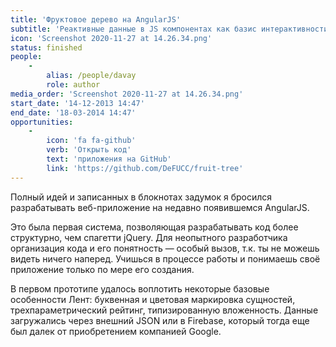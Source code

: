 ```yaml
---
title: 'Фруктовое дерево на AngularJS'
subtitle: 'Реактивные данные в JS компонентах как базис интерактивности веб-приложения'
icon: 'Screenshot 2020-11-27 at 14.26.34.png'
status: finished
people:
    -
        alias: /people/davay
        role: author
media_order: 'Screenshot 2020-11-27 at 14.26.34.png'
start_date: '14-12-2013 14:47'
end_date: '18-03-2014 14:47'
opportunities:
    -
        icon: 'fa fa-github'
        verb: 'Открыть код'
        text: 'приложения на GitHub'
        link: 'https://github.com/DeFUCC/fruit-tree'
---
```


Полный идей и записанных в блокнотах задумок я бросился разрабатывать веб-приложение на недавно появившемся AngularJS. 

Это была первая система, позволяющая разрабатывать код более структурно, чем спагетти jQuery. Для неопытного разработчика организация кода и его понятность — особый вызов, т.к. ты не можешь видеть ничего наперед. Учишься в процессе работы и понимаешь своё приложение только по мере его создания.

В первом прототипе удалось воплотить некоторые базовые особенности Лент: буквенная и цветовая маркировка сущностей, трехпараметрический рейтинг, типизированную вложенность. Данные загружались через внешний JSON или в Firebase, который тогда еще был далек от приобретением компанией Google.